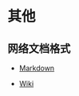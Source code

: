 # 其他

## 网络文档格式

* [Markdown](https://github.com/shencang/note/tree/master/Other/Markdown)

* [Wiki](https://github.com/shencang/note/tree/master/Other/Wiki)


